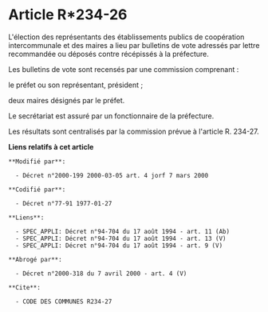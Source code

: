 # Article R*234-26

L'élection des représentants des établissements publics de coopération intercommunale et des maires a lieu par bulletins de
vote adressés par lettre recommandée ou déposés contre récépissés à la préfecture.

Les bulletins de vote sont recensés par une commission comprenant :

le préfet ou son représentant, président ;

deux maires désignés par le préfet.

Le secrétariat est assuré par un fonctionnaire de la préfecture.

Les résultats sont centralisés par la commission prévue à l'article R. 234-27.

**Liens relatifs à cet article**

	**Modifié par**:

	  - Décret n°2000-199 2000-03-05 art. 4 jorf 7 mars 2000

	**Codifié par**:

	  - Décret n°77-91 1977-01-27

	**Liens**:

	  - SPEC_APPLI: Décret n°94-704 du 17 août 1994 - art. 11 (Ab)
	  - SPEC_APPLI: Décret n°94-704 du 17 août 1994 - art. 13 (V)
	  - SPEC_APPLI: Décret n°94-704 du 17 août 1994 - art. 9 (V)

	**Abrogé par**:

	  - Décret n°2000-318 du 7 avril 2000 - art. 4 (V)

	**Cite**:

	  - CODE DES COMMUNES R234-27
